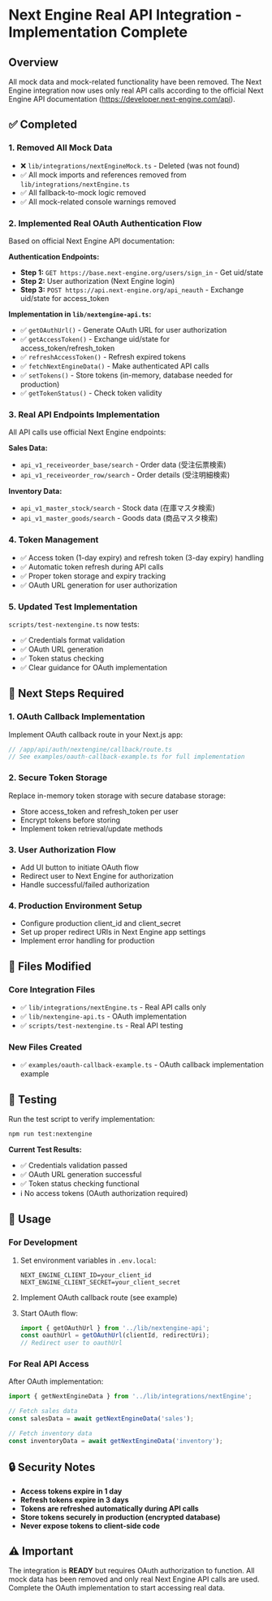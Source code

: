 # Next Engine Real API Integration - Implementation Complete

## Overview
All mock data and mock-related functionality have been removed. The Next Engine integration now uses only real API calls according to the official Next Engine API documentation (https://developer.next-engine.com/api).

## ✅ Completed

### 1. **Removed All Mock Data**
- ❌ `lib/integrations/nextEngineMock.ts` - Deleted (was not found)
- ✅ All mock imports and references removed from `lib/integrations/nextEngine.ts`
- ✅ All fallback-to-mock logic removed
- ✅ All mock-related console warnings removed

### 2. **Implemented Real OAuth Authentication Flow**
Based on official Next Engine API documentation:

**Authentication Endpoints:**
- **Step 1:** `GET https://base.next-engine.org/users/sign_in` - Get uid/state
- **Step 2:** User authorization (Next Engine login)
- **Step 3:** `POST https://api.next-engine.org/api_neauth` - Exchange uid/state for access_token

**Implementation in `lib/nextengine-api.ts`:**
- ✅ `getOAuthUrl()` - Generate OAuth URL for user authorization
- ✅ `getAccessToken()` - Exchange uid/state for access_token/refresh_token
- ✅ `refreshAccessToken()` - Refresh expired tokens
- ✅ `fetchNextEngineData()` - Make authenticated API calls
- ✅ `setTokens()` - Store tokens (in-memory, database needed for production)
- ✅ `getTokenStatus()` - Check token validity

### 3. **Real API Endpoints Implementation**
All API calls use official Next Engine endpoints:

**Sales Data:**
- `api_v1_receiveorder_base/search` - Order data (受注伝票検索)
- `api_v1_receiveorder_row/search` - Order details (受注明細検索)

**Inventory Data:**
- `api_v1_master_stock/search` - Stock data (在庫マスタ検索)
- `api_v1_master_goods/search` - Goods data (商品マスタ検索)

### 4. **Token Management**
- ✅ Access token (1-day expiry) and refresh token (3-day expiry) handling
- ✅ Automatic token refresh during API calls
- ✅ Proper token storage and expiry tracking
- ✅ OAuth URL generation for user authorization

### 5. **Updated Test Implementation**
`scripts/test-nextengine.ts` now tests:
- ✅ Credentials format validation
- ✅ OAuth URL generation
- ✅ Token status checking
- ✅ Clear guidance for OAuth implementation

## 🔄 Next Steps Required

### 1. **OAuth Callback Implementation**
Implement OAuth callback route in your Next.js app:
```typescript
// /app/api/auth/nextengine/callback/route.ts
// See examples/oauth-callback-example.ts for full implementation
```

### 2. **Secure Token Storage**
Replace in-memory token storage with secure database storage:
- Store access_token and refresh_token per user
- Encrypt tokens before storing
- Implement token retrieval/update methods

### 3. **User Authorization Flow**
- Add UI button to initiate OAuth flow
- Redirect user to Next Engine for authorization
- Handle successful/failed authorization

### 4. **Production Environment Setup**
- Configure production client_id and client_secret
- Set up proper redirect URIs in Next Engine app settings
- Implement error handling for production

## 📁 Files Modified

### Core Integration Files
- ✅ `lib/integrations/nextEngine.ts` - Real API calls only
- ✅ `lib/nextengine-api.ts` - OAuth implementation
- ✅ `scripts/test-nextengine.ts` - Real API testing

### New Files Created
- ✅ `examples/oauth-callback-example.ts` - OAuth callback implementation example

## 🧪 Testing

Run the test script to verify implementation:
```bash
npm run test:nextengine
```

**Current Test Results:**
- ✅ Credentials validation passed
- ✅ OAuth URL generation successful
- ✅ Token status checking functional
- ℹ️ No access tokens (OAuth authorization required)

## 🚀 Usage

### For Development
1. Set environment variables in `.env.local`:
   ```
   NEXT_ENGINE_CLIENT_ID=your_client_id
   NEXT_ENGINE_CLIENT_SECRET=your_client_secret
   ```

2. Implement OAuth callback route (see example)

3. Start OAuth flow:
   ```typescript
   import { getOAuthUrl } from '../lib/nextengine-api';
   const oauthUrl = getOAuthUrl(clientId, redirectUri);
   // Redirect user to oauthUrl
   ```

### For Real API Access
After OAuth implementation:
```typescript
import { getNextEngineData } from '../lib/integrations/nextEngine';

// Fetch sales data
const salesData = await getNextEngineData('sales');

// Fetch inventory data  
const inventoryData = await getNextEngineData('inventory');
```

## 🔒 Security Notes

- **Access tokens expire in 1 day**
- **Refresh tokens expire in 3 days**  
- **Tokens are refreshed automatically during API calls**
- **Store tokens securely in production (encrypted database)**
- **Never expose tokens to client-side code**

## ⚠️ Important

The integration is **READY** but requires OAuth authorization to function. All mock data has been removed and only real Next Engine API calls are used. Complete the OAuth implementation to start accessing real data.
